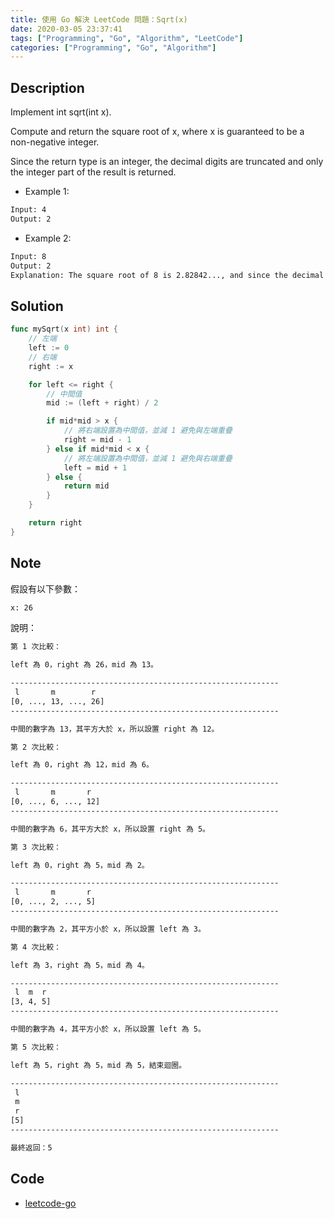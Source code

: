 ```yaml
---
title: 使用 Go 解決 LeetCode 問題：Sqrt(x)
date: 2020-03-05 23:37:41
tags: ["Programming", "Go", "Algorithm", "LeetCode"]
categories: ["Programming", "Go", "Algorithm"]
---
```


## Description

Implement int sqrt(int x).

Compute and return the square root of x, where x is guaranteed to be a non-negative integer.

Since the return type is an integer, the decimal digits are truncated and only the integer part of the result is returned.

- Example 1:

```bash
Input: 4
Output: 2
```

- Example 2:

```bash
Input: 8
Output: 2
Explanation: The square root of 8 is 2.82842..., and since the decimal part is truncated, 2 is returned.
```

## Solution

```go
func mySqrt(x int) int {
	// 左端
	left := 0
	// 右端
	right := x

	for left <= right {
		// 中間值
		mid := (left + right) / 2

		if mid*mid > x {
			// 將右端設置為中間值，並減 1 避免與左端重疊
			right = mid - 1
		} else if mid*mid < x {
			// 將左端設置為中間值，並減 1 避免與右端重疊
			left = mid + 1
		} else {
			return mid
		}
	}

	return right
}
```

## Note

假設有以下參數：

```bash
x: 26
```

說明：

```bash
第 1 次比較：

left 為 0，right 為 26，mid 為 13。

------------------------------------------------------------
 l       m        r
[0, ..., 13, ..., 26]
------------------------------------------------------------

中間的數字為 13，其平方大於 x，所以設置 right 為 12。

第 2 次比較：

left 為 0，right 為 12，mid 為 6。

------------------------------------------------------------
 l       m       r
[0, ..., 6, ..., 12]
------------------------------------------------------------

中間的數字為 6，其平方大於 x，所以設置 right 為 5。

第 3 次比較：

left 為 0，right 為 5，mid 為 2。

------------------------------------------------------------
 l       m       r
[0, ..., 2, ..., 5]
------------------------------------------------------------

中間的數字為 2，其平方小於 x，所以設置 left 為 3。

第 4 次比較：

left 為 3，right 為 5，mid 為 4。

------------------------------------------------------------
 l  m  r
[3, 4, 5]
------------------------------------------------------------

中間的數字為 4，其平方小於 x，所以設置 left 為 5。

第 5 次比較：

left 為 5，right 為 5，mid 為 5，結束迴圈。

------------------------------------------------------------
 l
 m
 r
[5]
------------------------------------------------------------

最終返回：5
```

## Code

- [leetcode-go](https://github.com/memochou1993/leetcode-go)
